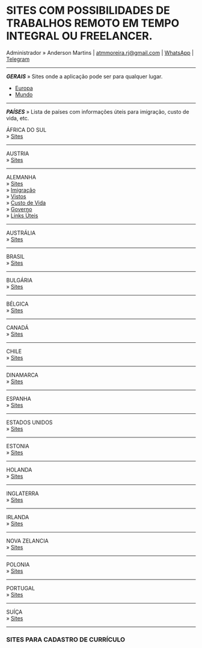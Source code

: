 # SITES COM POSSIBILIDADES DE TRABALHOS REMOTO EM TEMPO INTEGRAL OU FREELANCER.

Administrador » Anderson Martins | [atmmoreira.rj@gmail.com](mailto:atmmoreira.rj@gmail.com) | [WhatsApp](https://api.whatsapp.com/send?phone=5521992890362) | [Telegram](https://telegram.me/atmmoreira)

----

***GERAIS*** » Sites onde a aplicação pode ser para qualquer lugar.

* [Europa](paises/europa.md)
* [Mundo](paises/mundo.md)

----

***PAÍSES*** » Lista de países com informações úteis para imigração, custo de vida, etc.

ÁFRICA DO SUL\
» [Sites](paises/africadosul.md)

----

AUSTRIA\
» [Sites](paises/austria.md)

----

ALEMANHA\
» [Sites](paises/alemanha/alemanha.md)\
» [Imigração](paises/alemanha/imigracao.md)\
» [Vistos](paises/alemanha/vistos.md)\
» [Custo de Vida](paises/alemanha/custo-de-vida.md)\
» [Governo](paises/alemanha/governo.md)\
» [Links Úteis](paises/alemanha/links-uteis.md)

----
 
AUSTRÁLIA\
» [Sites](paises/australia.md)

----

BRASIL\
» [Sites](paises/brasil.md)

----

BULGÁRIA\
» [Sites](paises/bulgaria.md)

----

BÉLGICA\
» [Sites](paises/belgica.md)

----

CANADÁ\
» [Sites](paises/canada.md)

----

CHILE\
» [Sites](paises/chile.md)

----

DINAMARCA\
» [Sites](paises/dinamarca.md)

----

ESPANHA\
» [Sites](paises/espanha.md)

----

ESTADOS UNIDOS\
» [Sites](paises/eua.md)

----

ESTONIA\
» [Sites](paises/estonia.md)

----

HOLANDA\
» [Sites](paises/holanda.md)

----

INGLATERRA\
» [Sites](paises/inglaterra.md)

----

IRLANDA\
» [Sites](paises/irlanda.md)

----

NOVA ZELANCIA\
» [Sites](paises/nova-zelandia.md)

----

POLONIA\
» [Sites](paises/polonia.md)

----

PORTUGAL\
» [Sites](paises/portugal.md)

----

SUÍÇA\
» [Sites](paises/suica.md)

---- 


### SITES PARA CADASTRO DE CURRÍCULO
<!-- * SITES PARA CADASTRO DE CURRÍCULO *
https://github.com/cloudson/awesome-php-jobs
https://dev.to/dabit3/100-developer-jobs-companies-still-hiring-amid-the-coronavirus-crisis-58o8

https://thehub.io/jobs

www.futuregestaorh.com.br (http://www.futuregestaorh.com.br/)
www.cotidian.com.br (http://www.cotidian.com.br/)
www.grupofacility.com.br (http://www.grupofacility.com.br/)
www.dqueiroz.com.br (http://www.dqueiroz.com.br/)
www.grupomaoforte.com.br (http://www.grupomaoforte.com.br/)
www.domesticadolar.com.br (http://www.domesticadolar.com.br/)
www.allis.com.br (http://www.allis.com.br/)
www.curriculum.com.br (http://www.curriculum.com.br/)
www.grupofactt.com.br (http://www.grupofactt.com.br/)
www.dpprime.com.br (http://www.dpprime.com.br/)
www.agnempregos.com (http://www.agnempregos.com/)
www.alphawork.com.br (http://www.alphawork.com.br/)
www.deltarh.com.br (http://www.deltarh.com.br/)
www.gelre.com.br (http://www.gelre.com.br/)
www.enterpriserh.com.br (http://www.enterpriserh.com.br/)
www.agenciaalaide.com.br (http://www.agenciaalaide.com.br/)
www.grupofoco.com.br (http://www.grupofoco.com.br/)
www.empregos.com.br (http://www.empregos.com.br/)
www.baseerh.com.br (http://www.baseerh.com.br/)
www.farisco.com.br (http://www.farisco.com.br/)
www.grupofuncional.com.br (http://www.grupofuncional.com.br/)
www.grupogente.com.br (http://www.grupogente.com.br/)
www.grupoacerth.com.br (http://www.grupoacerth.com.br/)
www.desempenho.com.br (http://www.desempenho.com.br/)
www.adecco.com.br (http://www.adecco.com.br/)
www.gnaempregos.com.br (http://www.gnaempregos.com.br/)
www.carpediemconsultoria.com (http://www.carpediemconsultoria.com/)
www.big.com.br (http://www.big.com.br/)
www.fortalezaserv.com.br (http://www.fortalezaserv.com.br/)
www.ellosempregos.com.br (http://www.ellosempregos.com.br/)
www.espacoempregos.com.br (http://www.espacoempregos.com.br/)
www.contratando.com.br (http://www.contratando.com.br/)
www.foxtime.com.br (http://www.foxtime.com.br/)
www.diretrizrh.com.br (http://www.diretrizrh.com.br/)
www.grupocms.com.br (http://www.grupocms.com.br/)
www.ambc.com.br (http://www.ambc.com.br/)
www.ciee.org.br (http://www.ciee.org.br/)
www.agenciadocelar.com.br (http://www.agenciadocelar.com.br/)
www.astconsult.com.br (http://www.astconsult.com.br/)
www.gdaponto2.com (http://www.gdaponto2.com/)
www.globalempregos.com.br (http://www.globalempregos.com.br/)
www.agenciaquality.com.br (http://www.agenciaquality.com.br/)
www.desingerrh.com.br (http://www.desingerrh.com.br/)
www.amcn.com.br (http://www.amcn.com.br/)
www.eventual.com.br (http://www.eventual.com.br/)
www.grupodesafiorh.com.br (http://www.grupodesafiorh.com.br/)
www.appaservice.com.br (http://www.appaservice.com.br/)
www.ehute.com.br (http://www.ehute.com.br/)
www.grupoequipe.com.br (http://www.grupoequipe.com.br/)
www.attrh.com.br (http://www.attrh.com.br/)
www.gamma.com.br (http://www.gamma.com.br/)
www.espectativ.com.br (http://www.espectativ.com.br/)
www.grupoapse.com.br (http://www.grupoapse.com.br/)
www.agenciasuper.com.br (http://www.agenciasuper.com.br/)
www.grupomeet.com.br (http://www.grupomeet.com.br/)
www.grupopanna.com.br (http://www.grupopanna.com.br/)
www.grupopremiumservicos.com.br (http://www.grupopremiumservicos.com.br/)
www.grupoprorh.com.br (http://www.grupoprorh.com.br/)
www.grupototalservice.com.br (http://www.grupototalservice.com.br/)
www.gsmempregos.com.br (http://www.gsmempregos.com.br/)
www.haller.com.br (http://www.haller.com.br/)
www.hays.com.br (http://www.hays.com.br/)
www.hequilibrio.com.br (http://www.hequilibrio.com.br/)
www.hgrh.com.br (http://www.hgrh.com.br/)
www.humanus.srv.br (http://www.humanus.srv.br/)
www.idconsulting.com.br (http://www.idconsulting.com.br/)
www.idealempregos.net (http://www.idealempregos.net/)
www.infojobs.com.br (http://www.infojobs.com.br/)
www.innovequality.com.br (http://www.innovequality.com.br/)
www.integraempresarial.com.br (http://www.integraempresarial.com.br/)
www.interpersona.com.br (http://www.interpersona.com.br/)
www.jobcenter.com.br (http://www.jobcenter.com.br/)
www.kac.com.br (http://www.kac.com.br/)
www.kairosrh.com.br (http://www.kairosrh.com.br/)
www.kangurualphaville.com.br (http://www.kangurualphaville.com.br/)
www.kienbaum.com.br (http://www.kienbaum.com.br/)
www.kornferry.com.br (http://www.kornferry.com.br/)
www.krmrh.com.br (http://www.krmrh.com.br/) 
www.libercon.com.br (http://www.libercon.com.br/)
www.liferh.com.br (http://www.liferh.com.br/)
www.logicarh.com.br (http://www.logicarh.com.br/)
www.luandre.com.br (http://www.luandre.com.br/)
www.lumaconsultoriarh.com.br (http://www.lumaconsultoriarh.com.br/)
www.magnoservicos.com.br (http://www.magnoservicos.com.br/)
www.maiorh.com.br (http://www.maiorh.com.br/)
www.manager.com.br/empregos (http://www.manager.com.br/empregos)
www.manpower.com.br (http://www.manpower.com.br/)
www.maodeobratemporaria.com.br (http://www.maodeobratemporaria.com.br/)
www.maslowrh.com.br (http://www.maslowrh.com.br/)
www.masterline.com.br (http://www.masterline.com.br/)
www.mastertemp.com.br (http://www.mastertemp.com.br/)
www.mcmrh.com.br (http://www.mcmrh.com.br/)
www.mqservicos.com.br (http://www.mqservicos.com.br/)
www.mundialrecursoshumanos.com.br (http://www.mundialrecursoshumanos.com.br/)
www.networkempregos.com.br (http://www.networkempregos.com.br/)
www.novo.vagas.com.br (http://www.novo.vagas.com.br/)
www.parceira.com.br (http://www.parceira.com.br/)
www.penodical.com.br (http://www.penodical.com.br/)
www.peopledomus.com.br (http://www.peopledomus.com.br/)
www.periodical.com.br (http://www.periodical.com.br/)
www.phenomenarh.com.br
www.pmt.com.br
www.poptrade.com.br
www.portalabre.com.br
www.prhempregos.com.br
www.qualityservices.com.br
www.qualyrh.com.br
www.quinnservices.com.br
www.quirinoservices.com.br
www.qwrh.com.br
www.randstad.com.br
www.requisitorh.com.br
www.respec.com.br
www.rhag.com.br
www.rhelty.com.br
www.rhf.com.br
www.rhi.com.br
www.rodhesrh.com.br
www.rohlem.com.br
www.rpselecaoetreinamento.com.br
www.selex.com.br
www.seniorexecutive.com.br
www.servcompany.com.br
www.servtegempregos.com.br
www.sprinter.com.br
www.srmservicos.com.br
www.systworkempregos.com.br
www.temarh.com.br
www.timbretecnologia.com.br
www.topmasterrh.com.br
www.toprecursoshumanos.com.br
www.topwork.com.br
www.trabalhoja.com.br
www.trilhaempregos.com.br
www.ugs.com.br
www.vagas.com.br
www.verorh.com.br
www.victhal.com.br
www.vimaxrh.com.br
www.vrsrh.com.br -->


